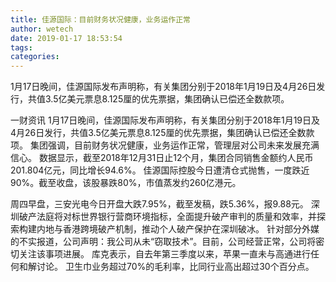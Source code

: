 ```yaml
---
title: 佳源国际：目前财务状况健康，业务运作正常
author: wetech
date: 2019-01-17 18:53:54
tags: 
categories: 
---
```

1月17日晚间，佳源国际发布声明称，有关集团分别于2018年1月19日及4月26日发行，共值3.5亿美元票息8.125厘的优先票据，集团确认已偿还全数款项。
<!-- more -->
一财资讯
1月17日晚间，佳源国际发布声明称，有关集团分别于2018年1月19日及4月26日发行，共值3.5亿美元票息8.125厘的优先票据，集团确认已偿还全数款项。
集团强调，目前财务状况健康，业务运作正常，管理层对公司未来发展充满信心。
数据显示，截至2018年12月31日止12个月，集团合同销售金额约人民币 201.804亿元，同比增长94.6%。
佳源国际控股今日遭清仓式抛售，一度跌近90%。截至收盘，该股暴跌80%，市值蒸发约260亿港元。
 
 
周四早盘，三安光电今日开盘大跌7.95%，截至发稿，跌5.36%，报9.88元。
深圳破产法庭将对标世界银行营商环境指标，全面提升破产审判的质量和效率，并探索构建内地与香港跨境破产机制，推动个人破产保护在深圳破冰。
针对部分外媒的不实报道，公司声明：我公司从未“窃取技术”。目前，公司经营正常，公司将密切关注该事项进展。
库克表示，自去年第三季度以来，苹果一直未与高通进行任何和解讨论。
卫生巾业务超过70%的毛利率，比同行业高出超过30个百分点。
